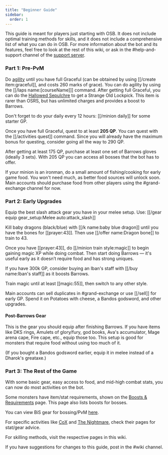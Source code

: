 ```yaml
---
title: "Beginner Guide"
sidebar:
  order: 1
---
```


This guide is meant for players just starting with OSB. It does not include optimal training methods for skills, and it does not include a comprehensive list of what you can do in OSB. For more information about the bot and its features, feel free to look at the rest of this wiki, or ask in the #help-and-support channel of the [support server](https://discord.com/invite/ob).

### Part 1: Pre-PvM

Do [agility](https://wiki.oldschool.gg/skills/agility) until you have full Graceful (can be obtained by using [[/create item\:graceful]], and costs 260 marks of grace). You can do agility by using the [[/laps name\:[courseName]]] command. After getting full Graceful, you can do the [Hallowed Sepulchre](https://wiki.oldschool.gg/skills/agility/hallowed-sepulchre) to get a Strange Old Lockpick. This item is rarer than OSRS, but has unlimited charges and provides a boost to Barrows.

Don't forget to do your daily every 12 hours: [[/minion daily]] for some starter GP.

Once you have full Graceful, quest to at least **205 QP**. You can quest with the [[/activities quest]] command. Since you will already have the maximum bonus for questing, consider going all the way to 290 QP.

After getting at least 175 QP, purchase at least one set of Barrows gloves (ideally 3 sets). With 205 QP you can access all bosses that the bot has to offer.

If your minion is an ironman, do a small amount of fishing/cooking for early game food. You won't need much, as better food sources will unlock soon.\
Main accounts should purchase food from other players using the #grand-exchange channel for now.

### Part 2: Early Upgrades

Equip the best slash attack gear you have in your melee setup. Use: [[/gear equip gear_setup\:Melee auto\:attack_slash]]

Kill baby dragons (black/blue) with [[/k name\:baby blue dragon]] until you have the bones for [[prayer:43]]. Then use [[/offer name\:Dragon bone]] to train to 43.

Once you have [[prayer:43]], do [[/minion train style\:magic]] to begin gaining magic XP while doing combat. Then start doing Barrows — it's useful early as it doesn’t require food and has strong uniques.

If you have 300k GP, consider buying an Iban's staff with [[/buy name\:Iban's staff]] as it boosts Barrows.

Train magic until at least [[magic:55]], then switch to any other style.

Main accounts can sell duplicates in #grand-exchange or use [[/sell]] for early GP. Spend it on Potatoes with cheese, a Bandos godsword, and other upgrades.

#### Post-Barrows Gear

This is the gear you should equip after finishing Barrows. If you have items like DKS rings, Amulets of glory/fury, god books, Ava's accumulator, Mage arena cape, Fire cape, etc., equip those too. This setup is good for monsters that require food without using too much of it.

(If you bought a Bandos godsword earlier, equip it in melee instead of a Dharok's greataxe.)

### Part 3: The Rest of the Game

With some basic gear, easy access to food, and mid-high combat stats, you can now do most activities on the bot.

Some monsters have item/stat requirements, shown on the [Boosts & Requirements](https://wiki.oldschool.gg/bosses/boosts-and-requirements) page. This page also lists boosts for bosses.

You can view BiS gear for bossing/PvM [here](https://wiki.oldschool.gg/skills/slayer/slayer-misc#best-gear-for-slayer).

For specific activities like [CoX](https://wiki.oldschool.gg/bosses/cox-raids/cox-gear-setups) and [The Nightmare](https://wiki.oldschool.gg/bosses/nightmare-of-ashihama), check their pages for stat/gear advice.

For skilling methods, visit the respective pages in this wiki.

If you have suggestions for changes to this guide, post in the #wiki channel.

